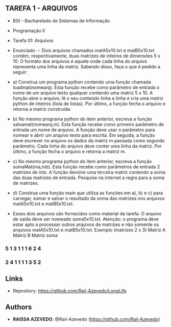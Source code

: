## TAREFA 1 - ARQUIVOS
 
- BSI – Bacharelado de Sistemas de Informação
- Programação II
- Tarefa 01: Arquivos
- Enunciado
-- Dois arquivos chamados matA5x10.txt e matB5x10.txt contém, respectivamente, duas matrizes de inteiros de dimensões 5 x 10. O formato dos arquivos é aquele onde cada linha do arquivo representa uma linha da matriz. Sabendo disso, faça o que é pedido a seguir:

- a) Construa um programa python contendo uma função chamada loadmat(nomearq). Esta função recebe como parâmetro de entrada o nome de um arquivo texto qualquer contendo uma matriz 5 x 10. A função abre o arquivo, lê o seu conteúdo linha a linha e cria uma matriz python de inteiros (lista de listas). Por último, a função fecha o arquivo e retorna a matriz construída.

- b) No mesmo programa python do item anterior, escreva a função salvamat(nomearq,m). Esta função recebe como primeiro parâmetro de entrada um nome de arquivo. A função deve usar o parâmetro para nomear e abrir um arquivo texto para escrita. Em seguida, a função deve escrever no arquivo os dados da matriz m passada como segundo
parâmetro. Cada linha do arquivo deve conter uma linha da matriz. Por último, a função fecha o arquivo e retorna a matriz m.

- c) No mesmo programa python do item anterior, escreva a função somaMat(ma,mb). Esta função recebe como parâmetros de entrada 2 matrizes de ints. A função devolve uma
terceira matriz contendo a soma das duas matrizes de entrada. Pesquise na internet a regra para a soma de matrizes.

- d) Construa uma função main que utiliza as funções em a), b) e c) para carregar, somar e salvar o resultado da soma das matrizes nos arquivos matA5x10.txt e matB5x10.txt.

- Esses dois arquivos são fornecidos como material da tarefa.
O arquivo de saída deve ser nomeado soma5x10.txt.
Atenção: o programa deve estar apto a processar outros arquivos de matrizes e não
somente os arquivos matA5x10.txt e matB5x10.txt.
Exemplo (matrizes 2 x 3)
Matriz A Matriz B Matriz soma

### 5 1 3 1 1 1 6 2 4
### 2 4 1 1 1 1 3 5 2

 
## Links
 
  - Repository: https://github.com/Raii-Azevedo/LongLife
 
 
## Authors
 
* **RAISSA AZEVEDO**: @Raii-Azevedo (https://github.com/Raii-Azevedo)
